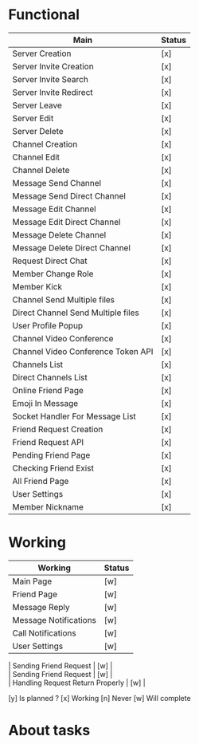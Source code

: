 # Functional

|   Main	                             |   Status |	
|---	                                 |---	|
|   Server Creation	                     |  [x]	|   	
|   Server Invite Creation	             |  [x]	|   	
|   Server Invite Search	             |  [x]	|   	
|   Server Invite Redirect	             |  [x]	|   	
|   Server Leave                         |  [x]	|
|   Server Edit	                         |  [x]	|   	
|   Server Delete	                     |  [x]	|   	
|   Channel Creation	                 |  [x]	|   	
|   Channel Edit	                     |  [x]	|   	
|   Channel Delete	                     |  [x]	|   	
|   Message Send Channel	             |  [x]	|   	
|   Message Send Direct Channel	         |  [x]	|   	
|   Message Edit Channel                 |  [x]	|   	
|   Message Edit Direct Channel          |  [x]	|   	
|   Message Delete Channel               |  [x]	|   	
|   Message Delete Direct Channel        |  [x]	|   	
|   Request Direct Chat     	         |  [x]	|   	
|   Member Change Role       	         |  [x]	|   	
|   Member Kick                	         |  [x]	|   	
|   Channel Send Multiple files          |  [x]	|   	 	
|   Direct Channel Send Multiple files   |  [x]	| 
|   User Profile Popup	                 |  [x]	|   	
|   Channel Video Conference	         |  [x]	|   	
|   Channel Video Conference Token API   |  [x]	|   	
|   Channels List   	                 |  [x]	|   	
|   Direct Channels List                 |  [x]	|
|   Online Friend Page	                 |  [x] |     	
|   Emoji In Message                     |  [x]	|   	
|   Socket Handler For Message List      |  [x] |
|   Friend Request Creation	             |  [x]	|   	
|   Friend Request API  	             |  [x]	|   	
|   Pending Friend Page                  |  [x] |
|   Checking Friend Exist                |  [x] | 
|   All Friend Page                      |  [x] |
|   User Settings                        |  [x] |  
|   Member Nickname	                     |  [x]	|   	


# Working 
|   Working	                             |   Status	
|---	                                 |---	
|   Main Page	                         |  [w] |   	
|   Friend Page                          |  [w] |
|   Message Reply                        |  [w] |   	
|   Message Notifications                |  [w] |   	
|   Call Notifications                   |  [w] |
|   User Settings                        |  [w] |  
 
|   Sending Friend Request               |  [w] |  
|   Sending Friend Request               |  [w] |  
|   Handling Request Return Properly     |  [w] |  


[y] Is planned ?
[x] Working
[n] Never 
[w] Will complete

# About tasks
